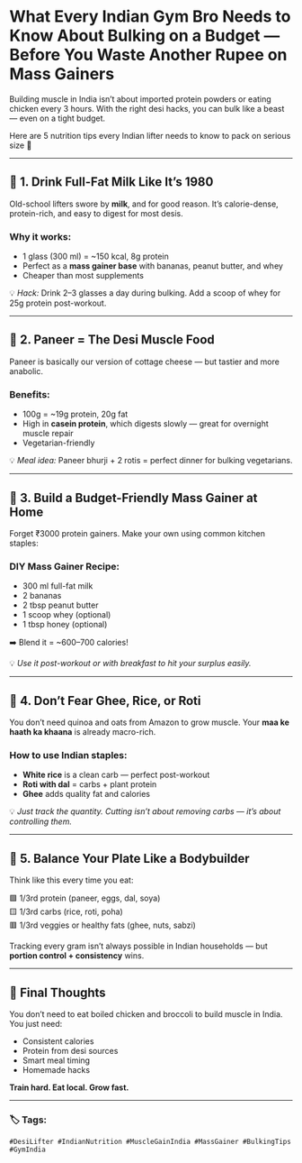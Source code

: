 # What Every Indian Gym Bro Needs to Know About Bulking on a Budget — Before You Waste Another Rupee on Mass Gainers

Building muscle in India isn’t about imported protein powders or eating chicken every 3 hours. With the right desi hacks, you can bulk like a beast — even on a tight budget.

Here are 5 nutrition tips every Indian lifter needs to know to pack on serious size 💪

---

## 🥛 1. Drink Full-Fat Milk Like It’s 1980

Old-school lifters swore by **milk**, and for good reason. It’s calorie-dense, protein-rich, and easy to digest for most desis.

### Why it works:
- 1 glass (300 ml) = ~150 kcal, 8g protein
- Perfect as a **mass gainer base** with bananas, peanut butter, and whey
- Cheaper than most supplements

💡 *Hack:* Drink 2–3 glasses a day during bulking. Add a scoop of whey for 25g protein post-workout.

---

## 🧀 2. Paneer = The Desi Muscle Food

Paneer is basically our version of cottage cheese — but tastier and more anabolic.

### Benefits:
- 100g = ~19g protein, 20g fat
- High in **casein protein**, which digests slowly — great for overnight muscle repair
- Vegetarian-friendly

💡 *Meal idea:* Paneer bhurji + 2 rotis = perfect dinner for bulking vegetarians.

---

## 🍌 3. Build a Budget-Friendly Mass Gainer at Home

Forget ₹3000 protein gainers. Make your own using common kitchen staples:

### DIY Mass Gainer Recipe:
- 300 ml full-fat milk  
- 2 bananas  
- 2 tbsp peanut butter  
- 1 scoop whey (optional)  
- 1 tbsp honey (optional)

➡️ Blend it = ~600–700 calories!

💡 *Use it post-workout or with breakfast to hit your surplus easily.*

---

## 🍛 4. Don’t Fear Ghee, Rice, or Roti

You don’t need quinoa and oats from Amazon to grow muscle. Your **maa ke haath ka khaana** is already macro-rich.

### How to use Indian staples:
- **White rice** is a clean carb — perfect post-workout
- **Roti with dal** = carbs + plant protein
- **Ghee** adds quality fat and calories

💡 *Just track the quantity. Cutting isn’t about removing carbs — it’s about controlling them.*

---

## 🥬 5. Balance Your Plate Like a Bodybuilder

Think like this every time you eat:

🟩 1/3rd protein (paneer, eggs, dal, soya)  
🟨 1/3rd carbs (rice, roti, poha)  
🟥 1/3rd veggies or healthy fats (ghee, nuts, sabzi)

Tracking every gram isn’t always possible in Indian households — but **portion control + consistency** wins.

---

## 🎯 Final Thoughts

You don’t need to eat boiled chicken and broccoli to build muscle in India.  
You just need:
- Consistent calories  
- Protein from desi sources  
- Smart meal timing  
- Homemade hacks

**Train hard. Eat local. Grow fast.**

---

### 🏷️ Tags:
`#DesiLifter #IndianNutrition #MuscleGainIndia #MassGainer #BulkingTips #GymIndia`
